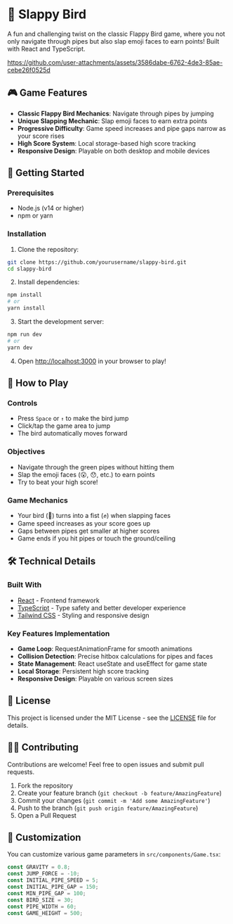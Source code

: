 
# 🐤 Slappy Bird

A fun and challenging twist on the classic Flappy Bird game, where you not only navigate through pipes but also slap emoji faces to earn points! Built with React and TypeScript.

https://github.com/user-attachments/assets/3586dabe-6762-4de3-85ae-cebe26f0525d

## 🎮 Game Features

- **Classic Flappy Bird Mechanics**: Navigate through pipes by jumping
- **Unique Slapping Mechanic**: Slap emoji faces to earn extra points
- **Progressive Difficulty**: Game speed increases and pipe gaps narrow as your score rises
- **High Score System**: Local storage-based high score tracking
- **Responsive Design**: Playable on both desktop and mobile devices

## 🚀 Getting Started

### Prerequisites

- Node.js (v14 or higher)
- npm or yarn

### Installation

1. Clone the repository:
```bash
git clone https://github.com/yourusername/slappy-bird.git
cd slappy-bird
```

2. Install dependencies:
```bash
npm install
# or
yarn install
```

3. Start the development server:
```bash
npm run dev
# or
yarn dev
```

4. Open [http://localhost:3000](http://localhost:3000) in your browser to play!

## 🎯 How to Play

### Controls
- Press `Space` or `↑` to make the bird jump
- Click/tap the game area to jump
- The bird automatically moves forward

### Objectives
- Navigate through the green pipes without hitting them
- Slap the emoji faces (😮, 😯, etc.) to earn points
- Try to beat your high score!

### Game Mechanics
- Your bird (🐤) turns into a fist (✊) when slapping faces
- Game speed increases as your score goes up
- Gaps between pipes get smaller at higher scores
- Game ends if you hit pipes or touch the ground/ceiling

## 🛠️ Technical Details

### Built With
- [React](https://reactjs.org/) - Frontend framework
- [TypeScript](https://www.typescriptlang.org/) - Type safety and better developer experience
- [Tailwind CSS](https://tailwindcss.com/) - Styling and responsive design

### Key Features Implementation
- **Game Loop**: RequestAnimationFrame for smooth animations
- **Collision Detection**: Precise hitbox calculations for pipes and faces
- **State Management**: React useState and useEffect for game state
- **Local Storage**: Persistent high score tracking
- **Responsive Design**: Playable on various screen sizes

## 📝 License

This project is licensed under the MIT License - see the [LICENSE](LICENSE) file for details.

## 🙋‍♂️ Contributing

Contributions are welcome! Feel free to open issues and submit pull requests.

1. Fork the repository
2. Create your feature branch (`git checkout -b feature/AmazingFeature`)
3. Commit your changes (`git commit -m 'Add some AmazingFeature'`)
4. Push to the branch (`git push origin feature/AmazingFeature`)
5. Open a Pull Request

## 🎨 Customization

You can customize various game parameters in `src/components/Game.tsx`:

```typescript
const GRAVITY = 0.8;
const JUMP_FORCE = -10;
const INITIAL_PIPE_SPEED = 5;
const INITIAL_PIPE_GAP = 150;
const MIN_PIPE_GAP = 100;
const BIRD_SIZE = 30;
const PIPE_WIDTH = 60;
const GAME_HEIGHT = 500;
```
